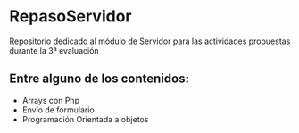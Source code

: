 # RepasoServidor

Repositorio dedicado al módulo de Servidor para las actividades propuestas durante la 3ª evaluación

<h2>Entre alguno de los contenidos:</h2>
<ul>
  <li>Arrays con Php</li>
  <li>Envío de formulario</li>
  <li>Programación Orientada a objetos</li>
</ul>    
